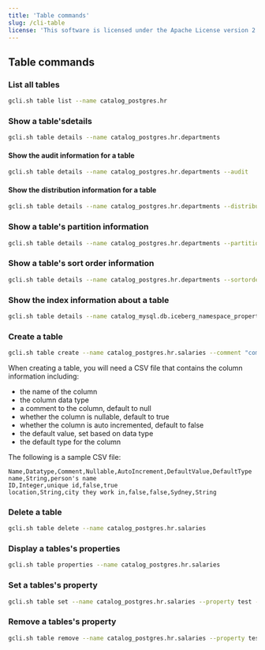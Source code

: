 ```yaml
---
title: 'Table commands'
slug: /cli-table
license: 'This software is licensed under the Apache License version 2.'
---
```


## Table commands 

### List all tables

```bash
gcli.sh table list --name catalog_postgres.hr
```

### Show a table'sdetails

```bash
gcli.sh table details --name catalog_postgres.hr.departments
```

#### Show the audit information for a table

```bash
gcli.sh table details --name catalog_postgres.hr.departments --audit
```

#### Show the distribution information for a table

```bash
gcli.sh table details --name catalog_postgres.hr.departments --distribution
```

### Show a table's partition information

```bash
gcli.sh table details --name catalog_postgres.hr.departments --partition
```

### Show a table's sort order information

```bash
gcli.sh table details --name catalog_postgres.hr.departments --sortorder
```

### Show the index information about a table

```bash
gcli.sh table details --name catalog_mysql.db.iceberg_namespace_properties --index
```

### Create a table

```bash
gcli.sh table create --name catalog_postgres.hr.salaries --comment "comment" --columnfile ~/table.csv
```

When creating a table, you will need a CSV file that contains the column information including:

- the name of the column
- the column data type
- a  comment to the column, default to null
- whether the column is nullable, default to true
- whether the column is auto incremented, default to false
- the default value, set based on data type
- the default type for the column

The following is a sample CSV file:

```text
Name,Datatype,Comment,Nullable,AutoIncrement,DefaultValue,DefaultType
name,String,person's name
ID,Integer,unique id,false,true
location,String,city they work in,false,false,Sydney,String
```

### Delete a table

```bash
gcli.sh table delete --name catalog_postgres.hr.salaries
```

### Display a tables's properties

```bash
gcli.sh table properties --name catalog_postgres.hr.salaries
```

### Set a tables's property

```bash
gcli.sh table set --name catalog_postgres.hr.salaries --property test --value value
```

### Remove a tables's property

```bash
gcli.sh table remove --name catalog_postgres.hr.salaries --property test
```


